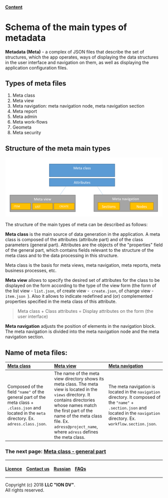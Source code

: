 #### [Content](/docs/en/index.md)

# Schema of the main types of metadata

**Metadata (Meta)** - a complex of JSON files that describe the set of structures, which the app operates, ways of displaying the data structures in the user interface and navigation on them, as well as displaying the application configuration files.

## Types of meta files

1. Meta class
2. Meta view
3. Meta navigation: meta navigation node, meta navigation section
4. Meta report
5. Meta admin
6. Meta work-flows 
7. Geometa 
8. Meta security 

## Structure of the meta main types

![shema_eng](/docs/en/images/schema_en.png) 

The structure of the main types of meta can be described as follows:

**Meta class** is the main source of data generation in the application.  A meta class is composed of the attributes (attribute part) and of the class parameters (general part). Attributes are the objects of the "properties" field of the general part, which contains fields relevant to the structure of the meta class and to the data processing in this structure.  

Meta class is the basis for meta views, meta navigation, meta reports, meta business processes, etc.  

**Meta view** allows to specify the desired set of attributes for the class to be displayed on the form according to the type of the view form (the form of the list view - `list.json`, of create view -` create.json`, of change view - `item.json `). Also it allows to indicate redefined and (or) complemented properties specified in the meta class of this attribute. 

>Meta class + Class attributes = Display attributes on the form (the user interface)

 
**Meta navigation** adjusts the position of elements in the navigation block. The meta navigation is divided into the meta navigation node and the meta navigation section.

## Name of meta files: 

| [**Meta class**](/docs/en/2_system_description/metadata_structure/meta_class/meta_class_main.md)                | [**Meta view**](/docs/en/2_system_description/metadata_structure/meta_view/meta_view_main.md)           | [**Meta navigation**](/docs/en/2_system_description/metadata_structure/meta_navigation/meta_navigation.md)                           |                                                                                                                                                              
|:------------------------------|:-----------------------|:------------------------------------------|
| Composed of the field `"name"` of the general part of the meta class + `.class.json` and located in the `meta` directory. Ex. `adress.class.json`.   |The name of the meta view directory shows its meta class. The meta view is located in the `views` directory. It contains directories whose names match the first part of the name of the meta class file. Ex. `adress@project_name`, where `adress` defines the meta class.     | The meta navigation is located in the `navigation` directory. It composed of the `"name"` + `.section.json` and located in the `navigation` directory. Ex. `workflow.section.json`. 
### The next page: [Meta class - general part](/docs/en/2_system_description/metadata_structure/meta_class/meta_class_main.md)

--------------------------------------------------------------------------  


#### [Licence](/LICENCE.md) &ensp;  [Contact us](https://iondv.ru/index.html) &ensp;  [Russian](/docs/ru/2_system_description/metadata_structure/meta_scheme.md) &ensp; [FAQs](/faqs.md)   <div><img src="https://mc.iondv.com/watch/local/docs/framework" style="position:absolute; left:-9999px;" height=1 width=1 alt="iondv metrics"></div>       



--------------------------------------------------------------------------  

Copyright (c) 2018 **LLC "ION DV"**.  
All rights reserved. 
